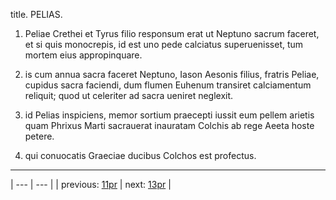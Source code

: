 title. PELIAS.



1. Peliae Crethei et Tyrus filio responsum erat ut Neptuno sacrum faceret, et si quis monocrepis, id est uno pede calciatus superuenisset, tum mortem eius appropinquare.



2. is cum annua sacra faceret Neptuno, Iason Aesonis filius, fratris Peliae, cupidus sacra faciendi, dum flumen Euhenum transiret calciamentum reliquit; quod ut celeriter ad sacra ueniret neglexit.



3. id Pelias inspiciens, memor sortium praecepti iussit eum pellem arietis quam Phrixus Marti sacrauerat inauratam Colchis ab rege Aeeta hoste petere.



4. qui conuocatis Graeciae ducibus Colchos est profectus.



---

| --- | --- |
| previous: [11pr](../11pr/) | next: [13pr](../13pr/) |